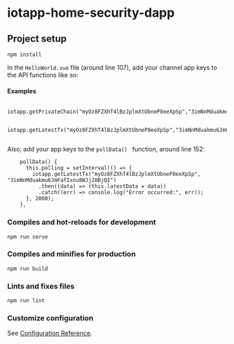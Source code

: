 # iotapp-home-security-dapp

## Project setup
```
npm install
```

In the ```HelloWorld.vue``` file (around line 107), add your channel app keys to the API functions like so: 

#### Examples
```
    iotapp.getPrivateChain("myOz8FZXhT4lBzJplmXtUbneP8eeXpSp","3imNnMduakmu6JmFafIxnu8WJj28BjQI")

    iotapp.getLatestTx("myOz8FZXhT4lBzJplmXtUbneP8eeXpSp","3imNnMduakmu6JmFafIxnu8WJj28BjQI")
    
```

Also, add your app keys to the ```pollData() ``` function, around line 152:

```
    pollData() {
      this.polling = setInterval(() => {
        iotapp.getLatestTx("myOz8FZXhT4lBzJplmXtUbneP8eeXpSp", "3imNnMduakmu6JmFafIxnu8WJj28BjQI")
          .then((data) => (this.latestData = data))
          .catch((err) => console.log("Error occurred:", err));
      }, 2000);
    },
```



### Compiles and hot-reloads for development
```
npm run serve
```

### Compiles and minifies for production
```
npm run build
```

### Lints and fixes files
```
npm run lint
```

### Customize configuration
See [Configuration Reference](https://cli.vuejs.org/config/).
